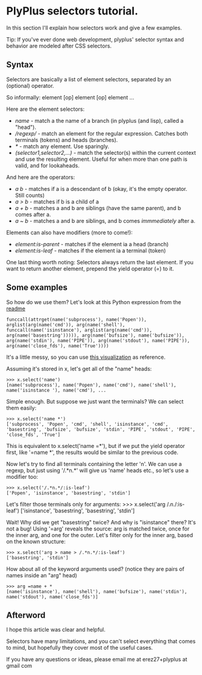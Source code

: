 # PlyPlus selectors tutorial.

In this section I'll explain how selectors work and give a few examples.

Tip: If you've ever done web development, plyplus' selector syntax and behavior are modeled after CSS selectors.

## Syntax

Selectors are basically a list of element selectors, separated by an (optional) operator.

So informally: element [op] element [op] element ...

Here are the element selectors:

  - _name_ - match a the name of a branch (in plyplus (and lisp), called a "head").
  - _/regexp/_ - match an element for the regular expression. Catches both terminals (tokens) and heads (branches).
  - _*_ - match any element. Use sparingly.
  - _(selector1,selector2,...)_ - match the selector(s) within the current context and use the resulting element. Useful for when more than one path is valid, and for lookaheads.

And here are the operators:

  - _a b_ - matches if a is a descendant of b (okay, it's the empty operator. Still counts)
  - _a > b_ - matches if b is a child of a
  - _a + b_ - matches a and b are siblings (have the same parent), and b comes after a.
  - _a ~ b_ - matches a and b are siblings, and b comes _immmediately_ after a.
  
Elements can also have modifiers (more to come!):

  - _element:is-parent_ - matches if the element ia a head (branch)
  - _element:is-leaf_ - matches if the element ia a terminal (token)

One last thing worth noting: Selectors always return the last element. If you want to return another element, prepend the yield operator (_=_) to it.

## Some examples

So how do we use them? Let's look at this Python expression from the [readme](/erezsh/plyplus/blob/master/README.md)

    funccall(attrget(name('subprocess'), name('Popen')), arglist(arg(name('cmd')), arg(name('shell'), funccall(name('isinstance'), arglist(arg(name('cmd')), arg(name('basestring'))))), arg(name('bufsize'), name('bufsize')), arg(name('stdin'), name('PIPE')), arg(name('stdout'), name('PIPE')), arg(name('close_fds'), name('True'))))

It's a little messy, so you can use [this visualization](/erezsh/plyplus/blob/master/calling_popen.png) as reference.

Assuming it's stored in x, let's get all of the "name" heads:

    >>> x.select('name')
    [name('subprocess'), name('Popen'), name('cmd'), name('shell'), name('isinstance '), name('cmd'), ...

Simple enough. But suppose we just want the terminals? We can select them easily:

    >>> x.select('name *')
    ['subprocess', 'Popen', 'cmd', 'shell', 'isinstance', 'cmd', 'basestring', 'bufsize', 'bufsize', 'stdin', 'PIPE', 'stdout', 'PIPE', 'close_fds', 'True']

This is equivalent to x.select('name =\*'), but if we put the yield operator first, like '=name \*', the results would be similar to the previous code.

Now let's try to find all terminals containing the letter 'n'. We can use a regexp, but just using '/.\*n.\*' will give us 'name' heads etc., so let's use a modifier too:

    >>> x.select('/.*n.*/:is-leaf')
    ['Popen', 'isinstance', 'basestring', 'stdin']

Let's filter those terminals only for arguments:
    >>> x.select('arg /.*n.*/:is-leaf')
    ['isinstance', 'basestring', 'basestring', 'stdin']

Wait! Why did we get "basestring" twice? And why is "isinstance" there? It's not a bug! Using '=arg' reveals the source: arg is matched twice, once for the inner arg, and one for the outer. Let's filter only for the inner arg, based on the known structure:

    >>> x.select('arg > name > /.*n.*/:is-leaf') 
    ['basestring', 'stdin']
    
How about all of the keyword arguments used? (notice they are pairs of names inside an "arg" head)

    >>> arg =name + *
    [name('isinstance'), name('shell'), name('bufsize'), name('stdin'), name('stdout'), name('close_fds')]

## Afterword

I hope this article was clear and helpful.

Selectors have many limitations, and you can't select everything that comes to mind, but hopefully they cover most of the useful cases.

If you have any questions or ideas, please email me at erez27+plyplus at gmail com


